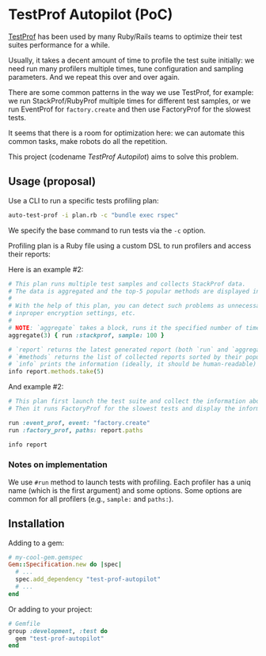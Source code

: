 # TestProf Autopilot (PoC)

[TestProf][] has been used by many Ruby/Rails teams to optimize their test suites performance for a while.

Usually, it takes a decent amount of time to profile the test suite initially: we need run many profilers multiple times, tune configuration and sampling parameters. And we repeat this over and over again.

There are some common patterns in the way we use TestProf, for example: we run StackProf/RubyProf multiple times for different test samples, or we run EventProf for `factory.create` and then use FactoryProf for the slowest tests.

It seems that there is a room for optimization here: we can automate this common tasks, make robots do all the repetition.

This project (codename _TestProf Autopilot_) aims to solve this problem.

## Usage (proposal)

Use a CLI to run a specific tests profiling plan:

```sh
auto-test-prof -i plan.rb -с "bundle exec rspec"
```

We specify the base command to run tests via the `-c` option.

Profiling plan is a Ruby file using a custom DSL to run profilers and access their reports:

Here is an example #2:

```ruby
# This plan runs multiple test samples and collects StackProf data.
# The data is aggregated and the top-5 popular methods are displayed in the end.
#
# With the help of this plan, you can detect such problems as unnecessary logging/instrumentation in tests,
# inproper encryption settings, etc.
#
# NOTE: `aggregate` takes a block, runs it the specified number of times and merge the reports (i.e., agg_result = prev_result.merge(curr_result))
aggregate(3) { run :stackprof, sample: 100 }

# `report` returns the latest generated report (both `run` and `aggregate` set this value automatically)
# `#methods` returns the list of collected reports sorted by their popularity
# `info` prints the information (ideally, it should be human-readable)
info report.methods.take(5)
```

And example #2:

```ruby
# This plan first launch the test suite and collect the information about the time spent in factories.
# Then it runs FactoryProf for the slowest tests and display the information.

run :event_prof, event: "factory.create"
run :factory_prof, paths: report.paths

info report
```

### Notes on implementation

We use `#run` method to launch tests with profiling. Each profiler has a uniq name (which is the first argument) and some options.
Some options are common for all profilers (e.g., `sample:` and `paths:`).

## Installation

Adding to a gem:

```ruby
# my-cool-gem.gemspec
Gem::Specification.new do |spec|
  # ...
  spec.add_dependency "test-prof-autopilot"
  # ...
end
```

Or adding to your project:

```ruby
# Gemfile
group :development, :test do
  gem "test-prof-autopilot"
end
```

[TestProf]: https://test-prof.evilmartians.io/
